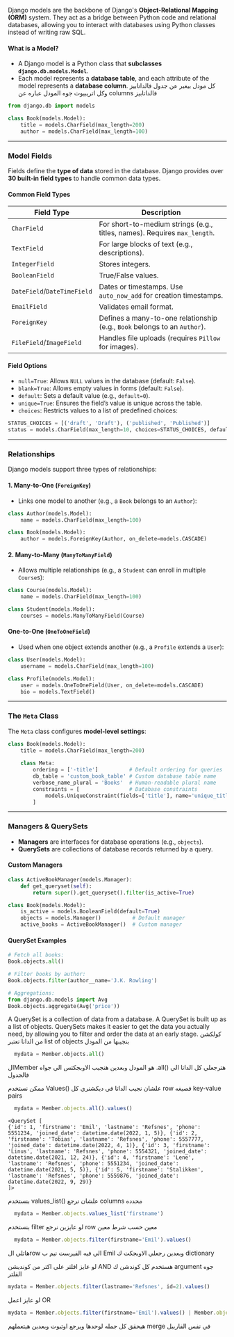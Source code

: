 Django models are the backbone of Django's **Object-Relational Mapping (ORM)** system. They act as a bridge between Python code and relational databases, allowing you to interact with databases using Python classes instead of writing raw SQL.


#### **What is a Model?**

- A Django model is a Python class that **subclasses `django.db.models.Model`**.
- Each model represents a **database table**, and each attribute of the model represents a **database column**.
كل مودل بيعبر عن جدول فالداتابيز 
وكل اتريبيوت جوه المودل عباره عن columns فالداتابيز 

```python
from django.db import models

class Book(models.Model):
    title = models.CharField(max_length=200)
    author = models.CharField(max_length=100)
```

-----

### **Model Fields**

Fields define the **type of data** stored in the database. Django provides over **30 built-in field types** to handle common data types.

#### **Common Field Types**

|Field Type|Description|
|---|---|
|`CharField`|For short-to-medium strings (e.g., titles, names). Requires `max_length`.|
|`TextField`|For large blocks of text (e.g., descriptions).|
|`IntegerField`|Stores integers.|
|`BooleanField`|True/False values.|
|`DateField`/`DateTimeField`|Dates or timestamps. Use `auto_now_add` for creation timestamps.|
|`EmailField`|Validates email format.|
|`ForeignKey`|Defines a many-to-one relationship (e.g., `Book` belongs to an `Author`).|
|`FileField`/`ImageField`|Handles file uploads (requires `Pillow` for images).|

#### **Field Options**

- `null=True`: Allows `NULL` values in the database (default: `False`).
- `blank=True`: Allows empty values in forms (default: `False`).
- `default`: Sets a default value (e.g., `default=0`).
- `unique=True`: Ensures the field’s value is unique across the table.
- `choices`: Restricts values to a list of predefined choices:
```python
STATUS_CHOICES = [('draft', 'Draft'), ('published', 'Published')]
status = models.CharField(max_length=10, choices=STATUS_CHOICES, default='draft')
```

-----
### **Relationships**

Django models support three types of relationships:

#### **1. Many-to-One (`ForeignKey`)**

- Links one model to another (e.g., a `Book` belongs to an `Author`):
```python
class Author(models.Model):
    name = models.CharField(max_length=100)

class Book(models.Model):
    author = models.ForeignKey(Author, on_delete=models.CASCADE)
```

#### **2. Many-to-Many (`ManyToManyField`)**

- Allows multiple relationships (e.g., a `Student` can enroll in multiple `Course`s):
```python
class Course(models.Model):
    name = models.CharField(max_length=100)

class Student(models.Model):
    courses = models.ManyToManyField(Course)
```

#### **One-to-One (`OneToOneField`)**

- Used when one object extends another (e.g., a `Profile` extends a `User`):
```python
class User(models.Model):
    username = models.CharField(max_length=100)

class Profile(models.Model):
    user = models.OneToOneField(User, on_delete=models.CASCADE)
    bio = models.TextField()
```


---
### **The `Meta` Class**

The `Meta` class configures **model-level settings**:
```python
class Book(models.Model):
    title = models.CharField(max_length=200)
    
    class Meta:
        ordering = ['-title']          # Default ordering for queries
        db_table = 'custom_book_table' # Custom database table name
        verbose_name_plural = 'Books'  # Human-readable plural name
        constraints = [                # Database constraints
            models.UniqueConstraint(fields=['title'], name='unique_title')
        ]
```


-----
### **Managers & QuerySets**

- **Managers** are interfaces for database operations (e.g., `objects`).
- **QuerySets** are collections of database records returned by a query.
#### **Custom Managers**
```python
class ActiveBookManager(models.Manager):
    def get_queryset(self):
        return super().get_queryset().filter(is_active=True)

class Book(models.Model):
    is_active = models.BooleanField(default=True)
    objects = models.Manager()          # Default manager
    active_books = ActiveBookManager()  # Custom manager
```

#### **QuerySet Examples**
```python
# Fetch all books:
Book.objects.all()

# Filter books by author:
Book.objects.filter(author__name='J.K. Rowling')

# Aggregations:
from django.db.models import Avg
Book.objects.aggregate(Avg('price'))
```

A QuerySet is a collection of data from a database.
A QuerySet is built up as a list of objects.
QuerySets makes it easier to get the data you actually need, by allowing you to filter and order the data at an early stage.
كولكشن من الداتا تعتبر list of objects بنجيبها من المودل 
```python
  mydata = Member.objects.all()
```
الMember هو المودل وبعدين هنجيب الاوبجكتس الي جواه .all()
هترجعلي كل الداتا الي فالجدول  

ممكن نستخدم Values() علشان نجيب الداتا في ديكشنري كل row فصيغه key-value pairs 
```jsx
  mydata = Member.objects.all().values()
```

```
<QuerySet [
{'id': 1, 'firstname': 'Emil', 'lastname': 'Refsnes', 'phone': 5551234, 'joined_date': datetime.date(2022, 1, 5)}, {'id': 2, 'firstname': 'Tobias', 'lastname': 'Refsnes', 'phone': 5557777, 'joined_date': datetime.date(2022, 4, 1)}, {'id': 3, 'firstname': 'Linus', 'lastname': 'Refsnes', 'phone': 5554321, 'joined_date': datetime.date(2021, 12, 24)}, {'id': 4, 'firstname': 'Lene', 'lastname': 'Refsnes', 'phone': 5551234, 'joined_date': datetime.date(2021, 5, 5)}, {'id': 5, 'firstname': 'Stalikken', 'lastname': 'Refsnes', 'phone': 5559876, 'joined_date': datetime.date(2022, 9, 29)}
]>
```


بنستخدم values_list() علشان نرجع columns محدده 
```jsx
  mydata = Member.objects.values_list('firstname')
```

بنستخدم filter لو عايزين نرجع row معين حسب شرط معين 
```jsx
  mydata = Member.objects.filter(firstname='Emil').values()
```
هاتلي الrow  الي فيه الفيرست نيم ب Emil وبعدين رجعلي الاوبجكت ك dictionary

لو عايز افلتر علي اكتر من كونديشن AND 
هستخدم كل كوندشن ك argument جوه الفلتر 
```jsx
mydata = Member.objects.filter(lastname='Refsnes', id=2).values()
```

لو عايز اعمل OR 
```jsx
mydata = Member.objects.filter(firstname='Emil').values() | Member.objects.filter(firstname='Tobias').values()
```
هيحقق كل جمله لوحدها ويرجع اوتبوت وبعدين هيتعملهم merge في نفس الفاريبل

